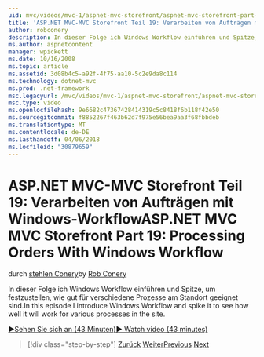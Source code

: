 ```yaml
---
uid: mvc/videos/mvc-1/aspnet-mvc-storefront/aspnet-mvc-storefront-part-19-processing-orders-with-windows-workflow
title: 'ASP.NET MVC-MVC Storefront Teil 19: Verarbeiten von Aufträgen mit dem Windows Workflow | Microsoft Docs'
author: robconery
description: In dieser Folge ich Windows Workflow einführen und Spitze, um festzustellen, wie gut für verschiedene Prozesse am Standort geeignet sind.
ms.author: aspnetcontent
manager: wpickett
ms.date: 10/16/2008
ms.topic: article
ms.assetid: 3d08b4c5-a92f-4f75-aa10-5c2e9da8c114
ms.technology: dotnet-mvc
ms.prod: .net-framework
msc.legacyurl: /mvc/videos/mvc-1/aspnet-mvc-storefront/aspnet-mvc-storefront-part-19-processing-orders-with-windows-workflow
msc.type: video
ms.openlocfilehash: 9e6682c47367428414319c5c8418f6b118f42e50
ms.sourcegitcommit: f8852267f463b62d7f975e56bea9aa3f68fbbdeb
ms.translationtype: MT
ms.contentlocale: de-DE
ms.lasthandoff: 04/06/2018
ms.locfileid: "30879659"
---
```

<a name="aspnet-mvc-mvc-storefront-part-19-processing-orders-with-windows-workflow"></a><span data-ttu-id="051e5-103">ASP.NET MVC-MVC Storefront Teil 19: Verarbeiten von Aufträgen mit Windows-Workflow</span><span class="sxs-lookup"><span data-stu-id="051e5-103">ASP.NET MVC MVC Storefront Part 19: Processing Orders With Windows Workflow</span></span>
====================
<span data-ttu-id="051e5-104">durch [stehlen Conery](https://github.com/robconery)</span><span class="sxs-lookup"><span data-stu-id="051e5-104">by [Rob Conery](https://github.com/robconery)</span></span>

<span data-ttu-id="051e5-105">In dieser Folge ich Windows Workflow einführen und Spitze, um festzustellen, wie gut für verschiedene Prozesse am Standort geeignet sind.</span><span class="sxs-lookup"><span data-stu-id="051e5-105">In this episode I introduce Windows Workflow and spike it to see how well it will work for various processes in the site.</span></span>

[<span data-ttu-id="051e5-106">&#9654;Sehen Sie sich an (43 Minuten)</span><span class="sxs-lookup"><span data-stu-id="051e5-106">&#9654; Watch video (43 minutes)</span></span>](https://channel9.msdn.com/Blogs/ASP-NET-Site-Videos/aspnet-mvc-mvc-storefront-part-19-processing-orders-with-windows-workflow)

> [!div class="step-by-step"]
> <span data-ttu-id="051e5-107">[Zurück](aspnet-mvc-storefront-part-18-creating-an-experience.md)
> [Weiter](aspnet-mvc-storefront-part-19a-windows-workflow-followup.md)</span><span class="sxs-lookup"><span data-stu-id="051e5-107">[Previous](aspnet-mvc-storefront-part-18-creating-an-experience.md)
[Next](aspnet-mvc-storefront-part-19a-windows-workflow-followup.md)</span></span>

